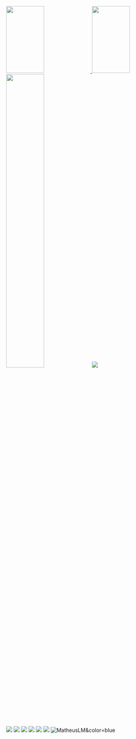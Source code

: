 <div>
  <a href="https://github.com/MatheusLM">
    <img height="180em" width="45%" src="https://github-readme-stats.vercel.app/api?username=MatheusLM&theme=tokyonight&include_all_commits=true&count_private=true&show_icons=true"/>
    <img height="180em" width="45%" src="https://github-readme-stats.vercel.app/api/top-langs/?username=MatheusLM&theme=tokyonight&layout=compact&langs_count=4"/>
  </a>
</div>

<div>
  <img width="45%" src="https://github-readme-stats.vercel.app/api/wakatime?username=MatheusLM&layout=compact&theme=blueberry"/>
  <image src="https://wakatime.com/share/@MatheusLM/1766d69b-ac29-4b41-b22e-4098a7206132.svg"/>
</div>

<div>
  <img src="https://img.shields.io/static/v1?label=&message=JavaScript&color=F0DB4F">
  <img src="https://img.shields.io/static/v1?label=&message=Phaser&color=72009c">
  <img src="https://img.shields.io/static/v1?label=&message=CSS&color=264de4">
  <img src="https://img.shields.io/static/v1?label=&message=Python&color=4B8BBE">
  <img src="https://img.shields.io/static/v1?label=&message=PHP&color=8993be">
  <img src="https://img.shields.io/static/v1?label=&message=MySQL&color=00758F">
  <img src="https://komarev.com/ghpvc/?username=MatheusLM&color=blue&style=flat" alt="MatheusLM&color=blue" />
</div>
